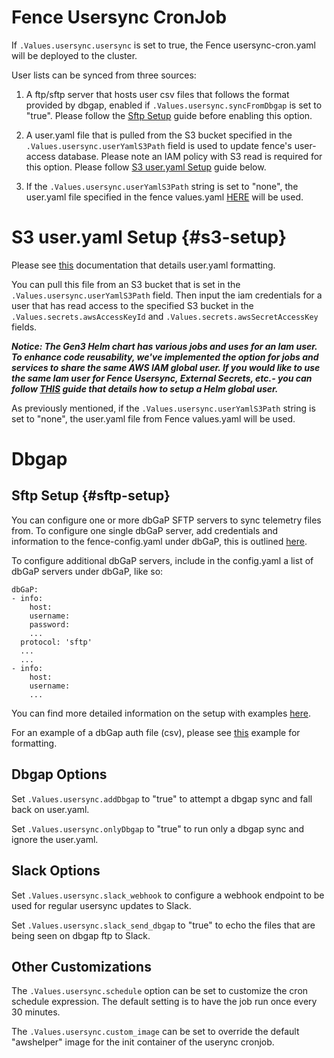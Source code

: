 # Fence Usersync CronJob

If `.Values.usersync.usersync` is set to true, the Fence usersync-cron.yaml will be deployed to the cluster.

User lists can be synced from three sources:

1. A ftp/sftp server that hosts user csv files that follows the format provided by dbgap, enabled if `.Values.usersync.syncFromDbgap` is set to "true". Please follow the [Sftp Setup](#sftp-setup) guide before enabling this option.

2. A user.yaml file that is pulled from the S3 bucket specified in the `.Values.usersync.userYamlS3Path` field is used to update fence's user-access database. Please note an IAM policy with S3 read is required for this option. Please follow [S3 user.yaml Setup](#s3-setup) guide below.

3. If the `.Values.usersync.userYamlS3Path` string is set to "none", the user.yaml file specified in the fence values.yaml [HERE](https://github.com/uc-cdis/gen3-helm/blob/c7b8959cdf5f7756b29c33ff330923e95981827c/helm/fence/values.yaml#L449-L1319) will be used.
 


# S3 user.yaml Setup {#s3-setup}
Please see [this](https://github.com/uc-cdis/fence/blob/master/docs/user.yaml_guide.md) documentation that details user.yaml formatting.

You can pull this file from an S3 bucket that is set in the `.Values.usersync.userYamlS3Path` field. Then input the iam credentials for a user that has read access to the specified S3 bucket in the `.Values.secrets.awsAccessKeyId` and `.Values.secrets.awsSecretAccessKey` fields. 

***Notice:
The Gen3 Helm chart has various jobs and uses for an Iam user. To enhance code reusability, we've implemented the option for jobs and services to share the same AWS IAM global user. If you would like to use the same Iam user for Fence Usersync, External Secrets, etc.- you can follow [THIS](global_iam_helm_user.md) guide that details how to setup a Helm global user.***

As previously mentioned, if the `.Values.usersync.userYamlS3Path` string is set to "none", the user.yaml file from Fence values.yaml will be used. 
 


# Dbgap
## Sftp Setup {#sftp-setup}
You can configure one or more dbGaP SFTP servers to sync telemetry files from. To configure one single dbGaP server, add credentials and information to the fence-config.yaml under dbGaP, this is outlined [here](https://github.com/uc-cdis/gen3-helm/blob/c7b8959cdf5f7756b29c33ff330923e95981827c/helm/fence/values.yaml#L1796).

To configure additional dbGaP servers, include in the config.yaml a list of dbGaP servers under dbGaP, like so:

```
dbGaP:
- info:
    host:
    username:
    password:
    ...
  protocol: 'sftp'
  ...
  ...
- info:
    host:
    username:
    ...
````

You can find more detailed information on the setup with examples [here](https://github.com/uc-cdis/fence/blob/master/docs/usersync.md).

For an example of a dbGap auth file (csv), please see [this](https://github.com/uc-cdis/fence/blob/master/docs/usersync.md#example-of-dbgap-authorization-file-csv-format) example for formatting. 

## Dbgap Options
 Set `.Values.usersync.addDbgap` to "true" to attempt a dbgap sync and fall back on user.yaml.

 Set `.Values.usersync.onlyDbgap` to "true" to run only a dbgap sync and ignore the user.yaml. 

## Slack Options
  Set `.Values.usersync.slack_webhook` to configure a webhook endpoint to be used for regular usersync updates to Slack.

  Set `.Values.usersync.slack_send_dbgap` to "true" to echo the files that are being seen on dbgap ftp to Slack.
 


## Other Customizations
  The `.Values.usersync.schedule` option can be set to customize the cron schedule expression. The default setting is to have the job run once every 30 minutes. 

  The `.Values.usersync.custom_image` can be set to override the default "awshelper" image for the init container of the userync cronjob.